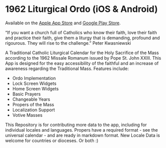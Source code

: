 # 1962 Liturgical Ordo (iOS & Android)

Available on the [Apple App Store](https://apps.apple.com/gb/app/1962-liturgical-ordo/id6450934181) and [Google Play Store](https://play.google.com/store/apps/details?id=com.mfrankland.ordo_1962&hl=en_US).

“If you want a church full of Catholics who know their faith, love their faith and practice their faith, give them a liturgy that is demanding, profound and rigourous. They will rise to the challenge.”  Peter Kwasniewski

A Traditional Catholic Liturgical Calendar for the Holy Sacrifice of the Mass according to the 1962 Missale Romanum issued by Pope St. John XXIII. This App is designed for the easy accessibility of the faithful and an increase of awareness regarding the Traditional Mass. Features include:

- Ordo Implementation
- Lock Screen Widgets
- Home Screen Widgets
- Basic Prayers
- Changeable Years
- Propers of the Mass
- Localization Support
- Votive Masses

This Repository is for contributing more data to the app, including for individual locales and languages. Propers have a required format - see the universal calendar - and are ready in markdown format. New Locale Data is welcome for countries or dioceses. Or both :)
